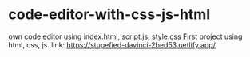 # code-editor-with-css-js-html
own code editor using index.html, script.js, style.css
First project using html, css, js. 
link:  https://stupefied-davinci-2bed53.netlify.app/
